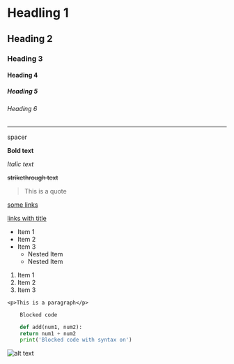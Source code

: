 # Headling 1
## Heading 2
### Heading 3
#### Heading 4
##### Heading 5
###### Heading 6

---
spacer

**Bold text**

*Italic text*

~~strikethrough text~~ 

> This is a quote

[some links](https://example.org)

[links with title](https://example.org "https example website")

* Item 1
* Item 2
* Item 3
    * Nested Item
    * Nested Item

1. Item 1
1. Item 2
1. Item 3

`<p>This is a paragraph</p>`

```
    Blocked code
```

```python
    def add(num1, num2):
	return num1 + num2
    print('Blocked code with syntax on')
```

![alt text](https://avatars.githubusercontent.com/u/57920959?s=48&v=4)
